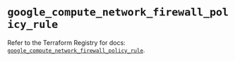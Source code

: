 # `google_compute_network_firewall_policy_rule`

Refer to the Terraform Registry for docs: [`google_compute_network_firewall_policy_rule`](https://registry.terraform.io/providers/hashicorp/google/5.28.0/docs/resources/compute_network_firewall_policy_rule).
